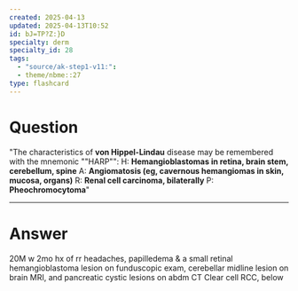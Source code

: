 ```yaml
---
created: 2025-04-13
updated: 2025-04-13T10:52
id: bJ=TP?Z:}D
specialty: derm
specialty_id: 28
tags:
  - "source/ak-step1-v11:": 
  - theme/nbme::27
type: flashcard
---
```


# Question
"The characteristics of **von Hippel-Lindau** disease may be remembered with the mnemonic ""HARP"":    H: **Hemangioblastomas in retina, brain stem, cerebellum, spine** A: **Angiomatosis (eg, cavernous hemangiomas in skin, mucosa, organs)** R: **Renal cell carcinoma, bilaterally**  P: **Pheochromocytoma**"

---

# Answer
20M w 2mo hx of rr headaches, papilledema & a small retinal hemangioblastoma lesion on funduscopic exam, cerebellar midline lesion on brain MRI, and pancreatic cystic lesions on abdm CT  Clear cell RCC, below